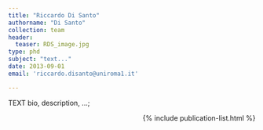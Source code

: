 ```yaml
---
title: "Riccardo Di Santo"
authorname: "Di Santo"
collection: team
header: 
  teaser: RDS_image.jpg
type: phd
subject: "text..."
date: 2013-09-01
email: 'riccardo.disanto@uniroma1.it'

---
```



<p align= "justify">

TEXT bio, description, ...; <br>

<div style="text-align: right"> 

{% include publication-list.html %}
